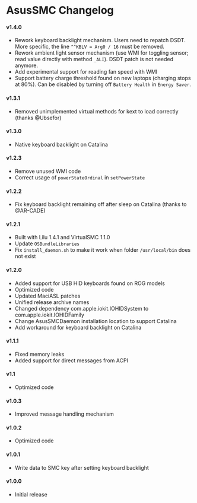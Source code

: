 AsusSMC Changelog
=======================

#### v1.4.0
- Rework keyboard backlight mechanism. Users need to repatch DSDT. More specific, the line `^^KBLV = Arg0 / 16` must be removed.
- Rework ambient light sensor mechanism (use WMI for toggling sensor; read value directly with method `_ALI`). DSDT patch is not needed anymore.
- Add experimental support for reading fan speed with WMI
- Support battery charge threshold found on new laptops (charging stops at 80%). Can be disabled by turning off `Battery Health` in `Energy Saver`.

#### v1.3.1
- Removed unimplemented virtual methods for kext to load correctly (thanks @Ubsefor)

#### v1.3.0
- Native keyboard backlight on Catalina

#### v1.2.3
- Remove unused WMI code
- Correct usage of `powerStateOrdinal` in `setPowerState`

#### v1.2.2
- Fix keyboard backlight remaining off after sleep on Catalina (thanks to @AR-CADE)

#### v1.2.1
- Built with Lilu 1.4.1 and VirtualSMC 1.1.0
- Update `OSBundleLibraries`
- Fix `install_daemon.sh` to make it work when folder `/usr/local/bin` does not exist

#### v1.2.0
- Added support for USB HID keyboards found on ROG models
- Optimized code
- Updated MaciASL patches
- Unified release archive names
- Changed dependency com.apple.iokit.IOHIDSystem to com.apple.iokit.IOHIDFamily
- Change AsusSMCDaemon installation location to support Catalina
- Add workaround for keyboard backlight on Catalina

#### v1.1.1
- Fixed memory leaks
- Added support for direct messages from ACPI

#### v1.1
- Optimized code

#### v1.0.3
- Improved message handling mechanism

#### v1.0.2
- Optimized code

#### v1.0.1
- Write data to SMC key after setting keyboard backlight

#### v1.0.0
- Initial release
